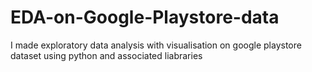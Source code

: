 # EDA-on-Google-Playstore-data
I made exploratory data analysis with visualisation on google playstore dataset using python and associated liabraries
